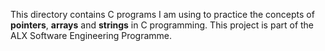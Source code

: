 This directory contains C programs I am using to practice the concepts of **pointers**, **arrays** and **strings** in C programming. 
This project is part of the ALX Software Engineering Programme.
